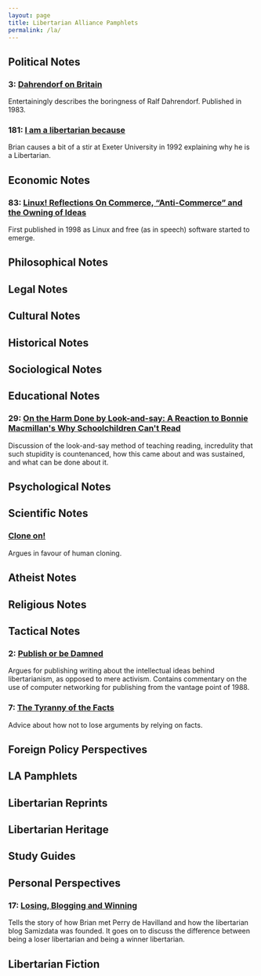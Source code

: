 ```yaml
---
layout: page
title: Libertarian Alliance Pamphlets
permalink: /la/
---
```


## Political Notes
### 3: [Dahrendorf on Britain](polin003.html)
Entertainingly describes the boringness of Ralf Dahrendorf. Published in 1983.

### 181: [I am a libertarian because](polin181.html)
Brian causes a bit of a stir at Exeter University in 1992 explaining why he is a Libertarian.

## Economic Notes
### 83: [Linux! Reflections On Commerce, “Anti-Commerce” and the Owning of Ideas](econn083.html)
First published in 1998 as Linux and free (as in speech) software started to emerge.

## Philosophical Notes
## Legal Notes
## Cultural Notes
## Historical Notes
## Sociological Notes

## Educational Notes
### 29: [On the Harm Done by Look-and-say: A Reaction to Bonnie Macmillan's Why Schoolchildren Can't Read](educn029.html)
Discussion of the look-and-say method of teaching reading, incredulity
that such stupidity is countenanced, how this came about and was sustained,
and what can be done about it.

## Psychological Notes
## Scientific Notes

### [Clone on!](scien012.html)
Argues in favour of human cloning.

## Atheist Notes
## Religious Notes

## Tactical Notes
### 2: [Publish or be Damned](tacn002.html)
Argues for publishing writing about the intellectual ideas behind libertarianism, as opposed to mere activism.
Contains commentary on the use of computer networking for publishing from the vantage point of 1988.

### 7: [The Tyranny of the Facts](tacn007.html)
Advice about how not to lose arguments by relying on facts.

## Foreign Policy Perspectives
## LA Pamphlets
## Libertarian Reprints
## Libertarian Heritage
## Study Guides
## Personal Perspectives
### 17: [Losing, Blogging and Winning](persp017.html)
Tells the story of how Brian met Perry de Havilland and how the libertarian blog Samizdata was founded. It goes on to discuss the difference between being a loser libertarian and being a winner libertarian.

## Libertarian Fiction
